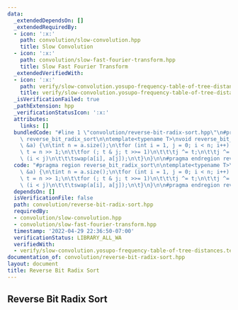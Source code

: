 ```yaml
---
data:
  _extendedDependsOn: []
  _extendedRequiredBy:
  - icon: ':x:'
    path: convolution/slow-convolution.hpp
    title: Slow Convolution
  - icon: ':x:'
    path: convolution/slow-fast-fourier-transform.hpp
    title: Slow Fast Fourier Transform
  _extendedVerifiedWith:
  - icon: ':x:'
    path: verify/slow-convolution.yosupo-frequency-table-of-tree-distances.test.cpp
    title: verify/slow-convolution.yosupo-frequency-table-of-tree-distances.test.cpp
  _isVerificationFailed: true
  _pathExtension: hpp
  _verificationStatusIcon: ':x:'
  attributes:
    links: []
  bundledCode: "#line 1 \"convolution/reverse-bit-radix-sort.hpp\"\n#pragma region\
    \ reverse_bit_radix_sort\n\ntemplate<typename T>\nvoid reverse_bit_radix_sort(vector<T>\
    \ &a) {\n\tint n = a.size();\n\tfor (int i = 1, j = 0; i < n; i++) {\n\t\tint\
    \ t = n >> 1;\n\t\tfor (; t & j; t >>= 1)\n\t\t\tj ^= t;\n\t\tj ^= t;\n\t\tif\
    \ (i < j)\n\t\t\tswap(a[i], a[j]);\n\t}\n}\n\n#pragma endregion reverse_bit_radix_sort\n"
  code: "#pragma region reverse_bit_radix_sort\n\ntemplate<typename T>\nvoid reverse_bit_radix_sort(vector<T>\
    \ &a) {\n\tint n = a.size();\n\tfor (int i = 1, j = 0; i < n; i++) {\n\t\tint\
    \ t = n >> 1;\n\t\tfor (; t & j; t >>= 1)\n\t\t\tj ^= t;\n\t\tj ^= t;\n\t\tif\
    \ (i < j)\n\t\t\tswap(a[i], a[j]);\n\t}\n}\n\n#pragma endregion reverse_bit_radix_sort"
  dependsOn: []
  isVerificationFile: false
  path: convolution/reverse-bit-radix-sort.hpp
  requiredBy:
  - convolution/slow-convolution.hpp
  - convolution/slow-fast-fourier-transform.hpp
  timestamp: '2022-04-29 22:36:50-07:00'
  verificationStatus: LIBRARY_ALL_WA
  verifiedWith:
  - verify/slow-convolution.yosupo-frequency-table-of-tree-distances.test.cpp
documentation_of: convolution/reverse-bit-radix-sort.hpp
layout: document
title: Reverse Bit Radix Sort
---
```


## Reverse Bit Radix Sort